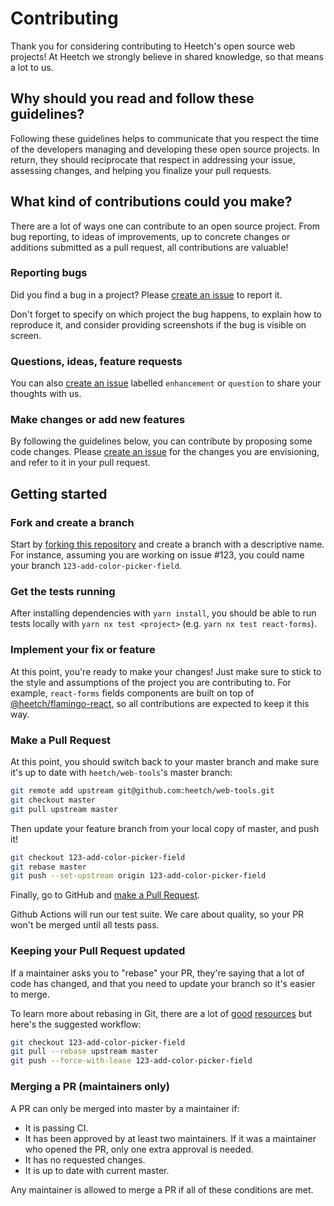 # Contributing

Thank you for considering contributing to Heetch's open source web projects! At Heetch we strongly believe in shared knowledge, so that means a lot to us. 

## Why should you read and follow these guidelines?

Following these guidelines helps to communicate that you respect the time of the developers managing and developing these open source projects. In return, they should reciprocate that respect in addressing your issue, assessing changes, and helping you finalize your pull requests.

## What kind of contributions could you make?

There are a lot of ways one can contribute to an open source project. From bug reporting, to ideas of improvements, up to concrete changes or additions submitted as a pull request, all contributions are valuable!

### Reporting bugs

Did you find a bug in a project? Please [create an issue](https://github.com/heetch/web-tools/issues/new) to report it.  

Don't forget to specify on which project the bug happens, to explain how to reproduce it, and consider providing screenshots if the bug is visible on screen. 

### Questions, ideas, feature requests

You can also [create an issue](https://github.com/heetch/web-tools/issues/new) labelled `enhancement` or `question` to share your thoughts with us. 

### Make changes or add new features

By following the guidelines below, you can contribute by proposing some code changes. Please [create an issue](https://github.com/heetch/web-tools/issues/new) for the changes you are envisioning, and refer to it in your pull request. 

## Getting started

### Fork and create a branch

Start by [forking this repository](https://help.github.com/articles/fork-a-repo) and create a branch with a descriptive name. For instance, assuming you are working on issue #123, you could name your branch `123-add-color-picker-field`.

### Get the tests running

After installing dependencies with `yarn install`, you should be able to run tests locally with `yarn nx test <project>` (e.g. `yarn nx test react-forms`).

### Implement your fix or feature

At this point, you're ready to make your changes! Just make sure to stick to the style and assumptions of the project you are contributing to. For example, `react-forms` fields components are built on top of [@heetch/flamingo-react](https://www.npmjs.com/package/@heetch/flamingo-react), so all contributions are expected to keep it this way. 

### Make a Pull Request

At this point, you should switch back to your master branch and make sure it's
up to date with `heetch/web-tools`'s master branch:

```sh
git remote add upstream git@github.com:heetch/web-tools.git
git checkout master
git pull upstream master
```

Then update your feature branch from your local copy of master, and push it!

```sh
git checkout 123-add-color-picker-field
git rebase master
git push --set-upstream origin 123-add-color-picker-field
```

Finally, go to GitHub and [make a Pull Request](https://help.github.com/articles/creating-a-pull-request).

Github Actions will run our test suite. We care about quality, so your PR won't be merged until all tests pass.

### Keeping your Pull Request updated

If a maintainer asks you to "rebase" your PR, they're saying that a lot of code
has changed, and that you need to update your branch so it's easier to merge.

To learn more about rebasing in Git, there are a lot of [good](http://git-scm.com/book/en/Git-Branching-Rebasing)
[resources](https://help.github.com/en/github/using-git/about-git-rebase) but here's the suggested workflow:

```sh
git checkout 123-add-color-picker-field
git pull --rebase upstream master
git push --force-with-lease 123-add-color-picker-field
```

### Merging a PR (maintainers only)

A PR can only be merged into master by a maintainer if:

* It is passing CI.
* It has been approved by at least two maintainers. If it was a maintainer who
  opened the PR, only one extra approval is needed.
* It has no requested changes.
* It is up to date with current master.

Any maintainer is allowed to merge a PR if all of these conditions are
met.
